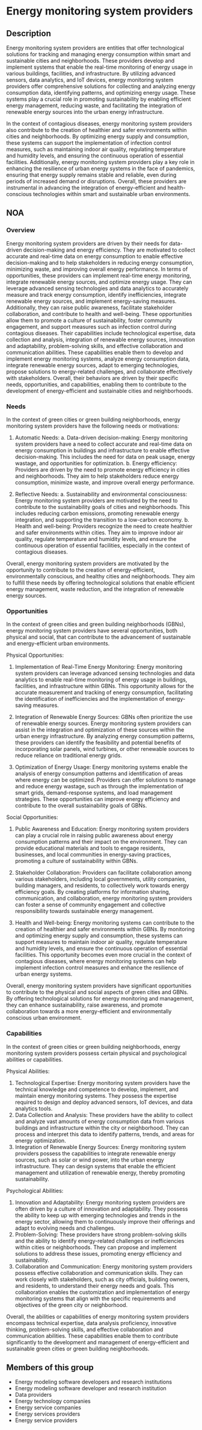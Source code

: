 # Energy monitoring system providers

## Description

Energy monitoring system providers are entities that offer technological solutions for tracking and managing energy consumption within smart and sustainable cities and neighborhoods. These providers develop and implement systems that enable the real-time monitoring of energy usage in various buildings, facilities, and infrastructure. By utilizing advanced sensors, data analytics, and IoT devices, energy monitoring system providers offer comprehensive solutions for collecting and analyzing energy consumption data, identifying patterns, and optimizing energy usage. These systems play a crucial role in promoting sustainability by enabling efficient energy management, reducing waste, and facilitating the integration of renewable energy sources into the urban energy infrastructure.

In the context of contagious diseases, energy monitoring system providers also contribute to the creation of healthier and safer environments within cities and neighborhoods. By optimizing energy supply and consumption, these systems can support the implementation of infection control measures, such as maintaining indoor air quality, regulating temperature and humidity levels, and ensuring the continuous operation of essential facilities. Additionally, energy monitoring system providers play a key role in enhancing the resilience of urban energy systems in the face of pandemics, ensuring that energy supply remains stable and reliable, even during periods of increased demand or disruptions. Overall, these providers are instrumental in advancing the integration of energy-efficient and health-conscious technologies within smart and sustainable urban environments.

## NOA

### Overview

Energy monitoring system providers are driven by their needs for data-driven decision-making and energy efficiency. They are motivated to collect accurate and real-time data on energy consumption to enable effective decision-making and to help stakeholders in reducing energy consumption, minimizing waste, and improving overall energy performance. In terms of opportunities, these providers can implement real-time energy monitoring, integrate renewable energy sources, and optimize energy usage. They can leverage advanced sensing technologies and data analytics to accurately measure and track energy consumption, identify inefficiencies, integrate renewable energy sources, and implement energy-saving measures. Additionally, they can raise public awareness, facilitate stakeholder collaboration, and contribute to health and well-being. These opportunities allow them to promote a culture of sustainability, foster community engagement, and support measures such as infection control during contagious diseases. Their capabilities include technological expertise, data collection and analysis, integration of renewable energy sources, innovation and adaptability, problem-solving skills, and effective collaboration and communication abilities. These capabilities enable them to develop and implement energy monitoring systems, analyze energy consumption data, integrate renewable energy sources, adapt to emerging technologies, propose solutions to energy-related challenges, and collaborate effectively with stakeholders. Overall, their behaviors are driven by their specific needs, opportunities, and capabilities, enabling them to contribute to the development of energy-efficient and sustainable cities and neighborhoods.

### Needs

In the context of green cities or green building neighborhoods, energy monitoring system providers have the following needs or motivations:

1. Automatic Needs:
   a. Data-driven decision-making: Energy monitoring system providers have a need to collect accurate and real-time data on energy consumption in buildings and infrastructure to enable effective decision-making. This includes the need for data on peak usage, energy wastage, and opportunities for optimization.
   b. Energy efficiency: Providers are driven by the need to promote energy efficiency in cities and neighborhoods. They aim to help stakeholders reduce energy consumption, minimize waste, and improve overall energy performance.

2. Reflective Needs:
   a. Sustainability and environmental consciousness: Energy monitoring system providers are motivated by the need to contribute to the sustainability goals of cities and neighborhoods. This includes reducing carbon emissions, promoting renewable energy integration, and supporting the transition to a low-carbon economy.
   b. Health and well-being: Providers recognize the need to create healthier and safer environments within cities. They aim to improve indoor air quality, regulate temperature and humidity levels, and ensure the continuous operation of essential facilities, especially in the context of contagious diseases.

Overall, energy monitoring system providers are motivated by the opportunity to contribute to the creation of energy-efficient, environmentally conscious, and healthy cities and neighborhoods. They aim to fulfill these needs by offering technological solutions that enable efficient energy management, waste reduction, and the integration of renewable energy sources.

### Opportunities

In the context of green cities and green building neighborhoods (GBNs), energy monitoring system providers have several opportunities, both physical and social, that can contribute to the advancement of sustainable and energy-efficient urban environments. 

Physical Opportunities:
1. Implementation of Real-Time Energy Monitoring: Energy monitoring system providers can leverage advanced sensing technologies and data analytics to enable real-time monitoring of energy usage in buildings, facilities, and infrastructure within GBNs. This opportunity allows for the accurate measurement and tracking of energy consumption, facilitating the identification of inefficiencies and the implementation of energy-saving measures.

2. Integration of Renewable Energy Sources: GBNs often prioritize the use of renewable energy sources. Energy monitoring system providers can assist in the integration and optimization of these sources within the urban energy infrastructure. By analyzing energy consumption patterns, these providers can identify the feasibility and potential benefits of incorporating solar panels, wind turbines, or other renewable sources to reduce reliance on traditional energy grids.

3. Optimization of Energy Usage: Energy monitoring systems enable the analysis of energy consumption patterns and identification of areas where energy can be optimized. Providers can offer solutions to manage and reduce energy wastage, such as through the implementation of smart grids, demand-response systems, and load management strategies. These opportunities can improve energy efficiency and contribute to the overall sustainability goals of GBNs.

Social Opportunities:
1. Public Awareness and Education: Energy monitoring system providers can play a crucial role in raising public awareness about energy consumption patterns and their impact on the environment. They can provide educational materials and tools to engage residents, businesses, and local communities in energy-saving practices, promoting a culture of sustainability within GBNs.

2. Stakeholder Collaboration: Providers can facilitate collaboration among various stakeholders, including local governments, utility companies, building managers, and residents, to collectively work towards energy efficiency goals. By creating platforms for information sharing, communication, and collaboration, energy monitoring system providers can foster a sense of community engagement and collective responsibility towards sustainable energy management.

3. Health and Well-being: Energy monitoring systems can contribute to the creation of healthier and safer environments within GBNs. By monitoring and optimizing energy supply and consumption, these systems can support measures to maintain indoor air quality, regulate temperature and humidity levels, and ensure the continuous operation of essential facilities. This opportunity becomes even more crucial in the context of contagious diseases, where energy monitoring systems can help implement infection control measures and enhance the resilience of urban energy systems.

Overall, energy monitoring system providers have significant opportunities to contribute to the physical and social aspects of green cities and GBNs. By offering technological solutions for energy monitoring and management, they can enhance sustainability, raise awareness, and promote collaboration towards a more energy-efficient and environmentally conscious urban environment.

### Capabilities

In the context of green cities or green building neighborhoods, energy monitoring system providers possess certain physical and psychological abilities or capabilities. 

Physical Abilities:
1. Technological Expertise: Energy monitoring system providers have the technical knowledge and competence to develop, implement, and maintain energy monitoring systems. They possess the expertise required to design and deploy advanced sensors, IoT devices, and data analytics tools.
2. Data Collection and Analysis: These providers have the ability to collect and analyze vast amounts of energy consumption data from various buildings and infrastructure within the city or neighborhood. They can process and interpret this data to identify patterns, trends, and areas for energy optimization.
3. Integration of Renewable Energy Sources: Energy monitoring system providers possess the capabilities to integrate renewable energy sources, such as solar or wind power, into the urban energy infrastructure. They can design systems that enable the efficient management and utilization of renewable energy, thereby promoting sustainability.

Psychological Abilities:
1. Innovation and Adaptability: Energy monitoring system providers are often driven by a culture of innovation and adaptability. They possess the ability to keep up with emerging technologies and trends in the energy sector, allowing them to continuously improve their offerings and adapt to evolving needs and challenges.
2. Problem-Solving: These providers have strong problem-solving skills and the ability to identify energy-related challenges or inefficiencies within cities or neighborhoods. They can propose and implement solutions to address these issues, promoting energy efficiency and sustainability.
3. Collaboration and Communication: Energy monitoring system providers possess effective collaboration and communication skills. They can work closely with stakeholders, such as city officials, building owners, and residents, to understand their energy needs and goals. This collaboration enables the customization and implementation of energy monitoring systems that align with the specific requirements and objectives of the green city or neighborhood.

Overall, the abilities or capabilities of energy monitoring system providers encompass technical expertise, data analysis proficiency, innovative thinking, problem-solving skills, and effective collaboration and communication abilities. These capabilities enable them to contribute significantly to the development and management of energy-efficient and sustainable green cities or green building neighborhoods.

## Members of this group

* Energy modeling software developers and research institutions
* Energy modeling software developer and research institution
* Data providers
* Energy technology companies
* Energy service companies
* Energy services providers
* Energy service providers